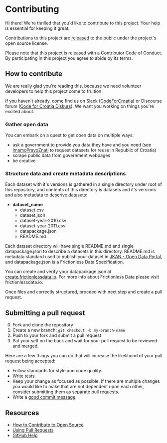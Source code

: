# Contributing

Hi there! We're thrilled that you'd like to contribute to this project. Your help is essential for keeping it great.

Contributions to this project are [released](https://help.github.com/articles/github-terms-of-service/#6-contributions-under-repository-license) to the public under the project's open source license.

Please note that this project is released with a Contributor Code of Conduct. By participating in this project you agree to abide by its terms.

## How to contribute

We are really glad you're reading this, because we need volunteer developers to help this project come to fruition.

If you haven't already, come find us on Slack ([CodeForCroatia](https://codeforcroatia.slack.com)) or Discourse forum ([Code for Croatia Diskurs](https://diskurs.codeforcroatia.org)). We want you working on things you're excited about.

### Gather open data

You can embark on a quest to get open data on multiple ways:
- ask a government to provide you data they have and you need (see [ImamoPravoZnati](https://imamopravoznati.org) to request datasets for reuse in Republic of Croatia)
- scrape public data from government webpages
- be creative

### Structure data and create metadata descriptions

Each dataset with it's versions is gathered in a single directory under root of this repository, and contents of this directory is datasets and it's versions and also metadata to descrive datasets:
- **dataset_name**
  - dataset.csv
  - dataset.json
  - dataset-year-2010.csv
  - dataset-year-2011.csv
  - datapackage.json
  - README.md

Each dataset directory will have single README.md and single datapackage.json to describe a datasets in this directory. README.md is metadata standard used to publish your dataset in [JKAN - Open Data Portal](https://data.codeforcroatia.org/), and datapackage.json is a Frictionless Data Specification.

You can create and verify your datapackage.json at [create.frictionlessdata.io](https://create.frictionlessdata.io). For more info about Frictionless Data please visit frictionlessdata.io.

Once files and correctly structured, proceed with next step and create a pull request.

## Submitting a pull request

0. Fork and clone the repository
0. Create a new branch: `git checkout -b my-branch-name`
0. Push to your fork and submit a pull request
0. Pat your self on the back and wait for your pull request to be reviewed and merged.

Here are a few things you can do that will increase the likelihood of your pull request being accepted:

- Follow standards for style and code quality.
- Write tests.
- Keep your change as focused as possible. If there are multiple changes you would like to make that are not dependent upon each other, consider submitting them as separate pull requests.
- Write a [good commit message](http://tbaggery.com/2008/04/19/a-note-about-git-commit-messages.html).

## Resources

- [How to Contribute to Open Source](https://opensource.guide/how-to-contribute/)
- [Using Pull Requests](https://help.github.com/articles/about-pull-requests/)
- [GitHub Help](https://help.github.com)

